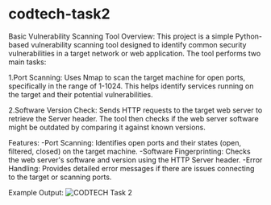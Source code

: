 # codtech-task2
Basic Vulnerability Scanning Tool
Overview:
This project is a simple Python-based vulnerability scanning tool designed to identify common security vulnerabilities in a target network or web application. The tool performs two main tasks:

1.Port Scanning: Uses Nmap to scan the target machine for open ports, specifically in the range of 1-1024. This helps identify services running on the target and their potential vulnerabilities.

2.Software Version Check: Sends HTTP requests to the target web server to retrieve the Server header. The tool then checks if the web server software might be outdated by comparing it against known versions.

Features:
-Port Scanning: Identifies open ports and their states (open, filtered, closed) on the target machine.
-Software Fingerprinting: Checks the web server's software and version using the HTTP Server header.
-Error Handling: Provides detailed error messages if there are issues connecting to the target or scanning ports.

Example Output:
![CODTECH Task 2](https://github.com/user-attachments/assets/df49e46d-ed0f-475c-ae8a-0c1e24f758ba)

